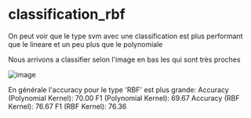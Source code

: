 # classification_rbf


On peut voir que le type svm avec une classification est plus performant que le lineare et un peu plus que le polynomiale 

Nous arrivons a classifier selon l'image en bas les qui sont très proches


![image](https://user-images.githubusercontent.com/102820163/184338381-6f54689d-d16a-40ff-90a6-7b421e161498.png)





En générale l'accuracy pour le type 'RBF' est plus grande:
Accuracy (Polynomial Kernel): 70.00
F1 (Polynomial Kernel): 69.67
Accuracy (RBF Kernel): 76.67
F1 (RBF Kernel): 76.36
